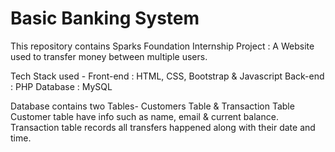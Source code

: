 # Basic Banking System
<p>
This repository contains Sparks Foundation Internship Project :  A Website used to transfer money between multiple users.

Tech Stack used - Front-end : HTML, CSS, Bootstrap & Javascript Back-end : PHP Database : MySQL

Database contains two Tables- Customers Table & Transaction Table Customer table have info such as name, email & current balance. Transaction table records all transfers happened along with their date and time.
</p>
